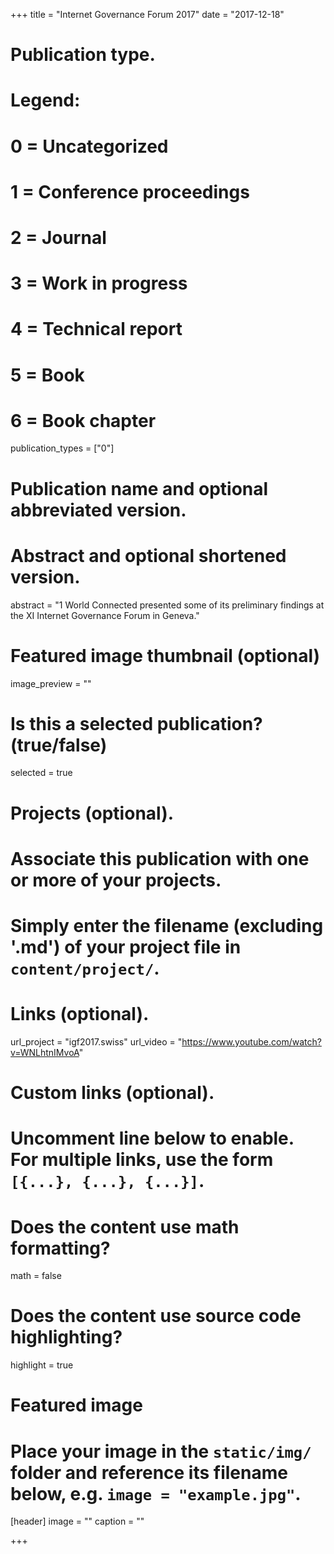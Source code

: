 +++
title = "Internet Governance Forum 2017"
date = "2017-12-18"

# Publication type.
# Legend:
# 0 = Uncategorized
# 1 = Conference proceedings
# 2 = Journal
# 3 = Work in progress
# 4 = Technical report
# 5 = Book
# 6 = Book chapter
publication_types = ["0"]

# Publication name and optional abbreviated version.


# Abstract and optional shortened version.
abstract = "1 World Connected presented some of its preliminary findings at the XI Internet Governance Forum in Geneva."

# Featured image thumbnail (optional)
image_preview = ""

# Is this a selected publication? (true/false)
selected = true

# Projects (optional).
#   Associate this publication with one or more of your projects.
#   Simply enter the filename (excluding '.md') of your project file in `content/project/`.


# Links (optional).
url_project = "igf2017.swiss"
url_video = "https://www.youtube.com/watch?v=WNLhtnIMvoA"


# Custom links (optional).
#   Uncomment line below to enable. For multiple links, use the form `[{...}, {...}, {...}]`.

# Does the content use math formatting?
math = false

# Does the content use source code highlighting?
highlight = true

# Featured image
# Place your image in the `static/img/` folder and reference its filename below, e.g. `image = "example.jpg"`.
[header]
image = ""
caption = ""

+++


